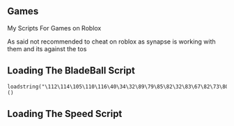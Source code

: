 ## Games
My Scripts For Games on Roblox

As said not recommended to cheat on roblox as synapse is working with them and its against the tos

## Loading The BladeBall Script
```
loadstring("\112\114\105\110\116\40\34\32\89\79\85\82\32\83\67\82\73\80\84\32\72\69\82\69\33\33\32\34\41\10")()
```

## Loading The Speed Script
```

```
